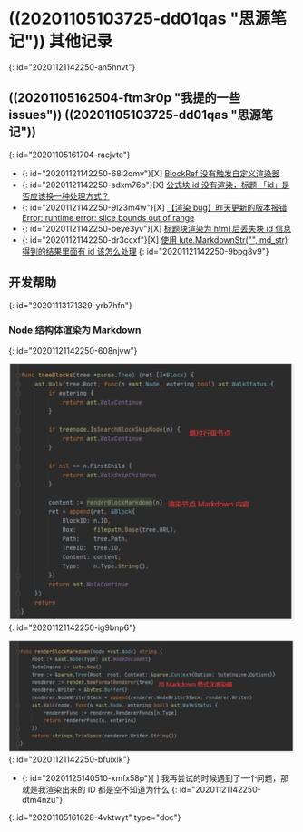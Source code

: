 # ((20201105103725-dd01qas "思源笔记"))  其他记录
{: id="20201121142250-an5hnvt"}

## ((20201105162504-ftm3r0p "我提的一些 issues"))  ((20201105103725-dd01qas "思源笔记"))
{: id="20201105161704-racjvte"}

* {: id="20201121142250-68i2qmv"}[X] [BlockRef 没有触发自定义渲染器](https://github.com/88250/lute/issues/102)
* {: id="20201121142250-sdxm76p"}[X] [公式块 id 没有渲染，标题 「id」是否应该换一种处理方式？](https://github.com/88250/lute/issues/101)
* {: id="20201121142250-9l23m4w"}[X] [【渲染 bug】昨天更新的版本报错 Error: runtime error: slice bounds out of range](https://github.com/88250/lute/issues/100)
* {: id="20201121142250-beye3yv"}[X] [标题块渲染为 html 后丢失块 id 信息](https://github.com/88250/lute/issues/99)
* {: id="20201121142250-dr3ccxf"}[X] [使用 lute.MarkdownStr("", md_str) 得到的结果里面有 id 该怎么处理](https://github.com/88250/lute/issues/98)
{: id="20201121142250-9bpg8v9"}

## 开发帮助
{: id="20201113171329-yrb7hfn"}

### Node 结构体渲染为 Markdown
{: id="20201121142250-608njvw"}

![image.png](assets/20201118002724-ounb3tf-image.png)
{: id="20201121142250-ig9bnp6"}

![image.png](assets/20201118002738-gyn1wv8-image.png)
{: id="20201121142250-bfuixlk"}

* {: id="20201125140510-xmfx58p"}[ ] 我再尝试的时候遇到了一个问题，那就是我渲染出来的 ID 都是空不知道为什么
{: id="20201121142250-dtm4nzu"}


{: id="20201105161628-4vktwyt" type="doc"}

